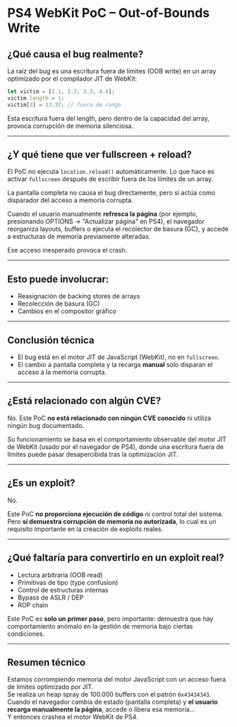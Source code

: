 
# PS4 WebKit PoC – Out-of-Bounds Write

## ¿Qué causa el bug realmente?

La raíz del bug es una escritura fuera de límites (OOB write) en un array optimizado por el compilador JIT de WebKit:

```javascript
let victim = [1.1, 2.2, 3.3, 4.4];
victim.length = 1;
victim[3] = 13.37; // fuera de rango
```

Esta escritura fuera del length, pero dentro de la capacidad del array, provoca corrupción de memoria silenciosa.

---

## ¿Y qué tiene que ver fullscreen + reload?

El PoC no ejecuta `location.reload()` automáticamente. Lo que hace es activar `fullscreen` después de escribir fuera de los límites de un array.

La pantalla completa no causa el bug directamente, pero sí actúa como disparador del acceso a memoria corrupta.

Cuando el usuario manualmente **refresca la página** (por ejemplo, presionando OPTIONS → "Actualizar página" en PS4), el navegador reorganiza layouts, buffers o ejecuta el recolector de basura (GC), y accede a estructuras de memoria previamente alteradas.

Ese acceso inesperado provoca el crash.

---

## Esto puede involucrar:

- Reasignación de backing stores de arrays
- Recolección de basura (GC)
- Cambios en el compositor gráfico

---

## Conclusión técnica

- El bug está en el motor JIT de JavaScript (WebKit), no en `fullscreen`.
- El cambio a pantalla completa y la recarga **manual** solo disparan el acceso a la memoria corrupta.

---

## ¿Está relacionado con algún CVE?

No. Este PoC **no está relacionado con ningún CVE conocido** ni utiliza ningún bug documentado.

Su funcionamiento se basa en el comportamiento observable del motor JIT de WebKit (usado por el navegador de PS4), donde una escritura fuera de límites puede pasar desapercibida tras la optimización JIT.

---

## ¿Es un exploit?

No.

Este PoC **no proporciona ejecución de código** ni control total del sistema. Pero **sí demuestra corrupción de memoria no autorizada**, lo cual es un requisito importante en la creación de exploits reales.

---

## ¿Qué faltaría para convertirlo en un exploit real?

- Lectura arbitraria (OOB read)
- Primitivas de tipo (type confusion)
- Control de estructuras internas
- Bypass de ASLR / DEP
- ROP chain

Este PoC es **solo un primer paso**, pero importante: demuestra que hay comportamiento anómalo en la gestión de memoria bajo ciertas condiciones.

---

## Resumen técnico

Estamos corrompiendo memoria del motor JavaScript con un acceso fuera de límites optimizado por JIT.  
Se realiza un heap spray de 100.000 buffers con el patrón `0x43434343`.  
Cuando el navegador cambia de estado (pantalla completa) y **el usuario recarga manualmente la página**, accede o libera esa memoria...  
Y entonces crashea el motor WebKit de PS4.
